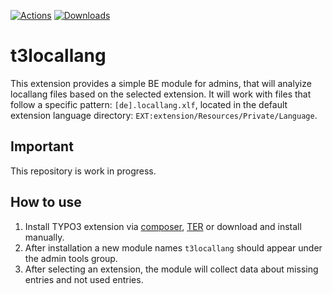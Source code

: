 [![Actions](https://github.com/visuellverstehen/t3locallang/workflows/TER/badge.svg)](https://github.com/visuellverstehen/t3locallang/actions)
[![Downloads](https://img.shields.io/packagist/dt/visuellverstehen/t3locallang.svg)](https://packagist.org/packages/visuellverstehen/t3locallang)

# t3locallang

This extension provides a simple BE module for admins, that will analyize locallang files based on the selected extension. It will work with files that follow a specific pattern: `[de].locallang.xlf`, located in the default extension language directory: `EXT:extension/Resources/Private/Language`.

## Important
This repository is work in progress.

## How to use
1. Install TYPO3 extension via [composer](https://packagist.org/packages/visuellverstehen/t3locallang), [TER](https://extensions.typo3.org/extension/t3locallang/) or download and install manually.
2. After installation a new module names `t3locallang` should appear under the admin tools group.
3. After selecting an extension, the module will collect data about missing entries and not used entries.
